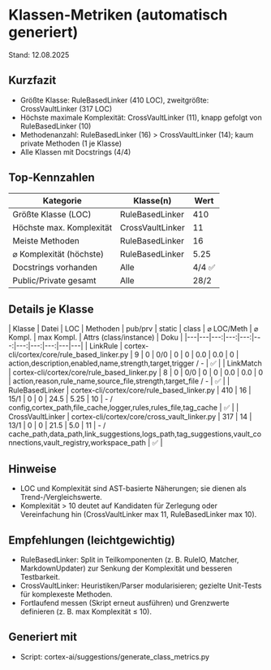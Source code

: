 # Klassen-Metriken (automatisch generiert)

Stand: 12.08.2025

## Kurzfazit

- Größte Klasse: RuleBasedLinker (410 LOC), zweitgrößte: CrossVaultLinker (317 LOC)
- Höchste maximale Komplexität: CrossVaultLinker (11), knapp gefolgt von RuleBasedLinker (10)
- Methodenanzahl: RuleBasedLinker (16) > CrossVaultLinker (14); kaum private Methoden (1 je Klasse)
- Alle Klassen mit Docstrings (4/4)

## Top-Kennzahlen

| Kategorie | Klasse(n) | Wert |
|---|---|---|
| Größte Klasse (LOC) | RuleBasedLinker | 410 |
| Höchste max. Komplexität | CrossVaultLinker | 11 |
| Meiste Methoden | RuleBasedLinker | 16 |
| ⌀ Komplexität (höchste) | RuleBasedLinker | 5.25 |
| Docstrings vorhanden | Alle | 4/4 ✅ |
| Public/Private gesamt | Alle | 28/2 |

## Details je Klasse

| Klasse | Datei | LOC | Methoden | pub/prv | static | class | ⌀ LOC/Meth | ⌀ Kompl. | max Kompl. | Attrs (class/instance) | Doku |
|---|---|---:|---:|---:|---:|---:|---:|---:|---|---|
| LinkRule | cortex-cli/cortex/core/rule_based_linker.py | 9 | 0 | 0/0 | 0 | 0 | 0.0 | 0.0 | 0 | action,description,enabled,name,strength,target,trigger / - | ✅ |
| LinkMatch | cortex-cli/cortex/core/rule_based_linker.py | 8 | 0 | 0/0 | 0 | 0 | 0.0 | 0.0 | 0 | action,reason,rule_name,source_file,strength,target_file / - | ✅ |
| RuleBasedLinker | cortex-cli/cortex/core/rule_based_linker.py | 410 | 16 | 15/1 | 0 | 0 | 24.5 | 5.25 | 10 | - / config,cortex_path,file_cache,logger,rules,rules_file,tag_cache | ✅ |
| CrossVaultLinker | cortex-cli/cortex/core/cross_vault_linker.py | 317 | 14 | 13/1 | 0 | 0 | 21.5 | 5.0 | 11 | - / cache_path,data_path,link_suggestions,logs_path,tag_suggestions,vault_connections,vault_registry,workspace_path | ✅ |

## Hinweise

- LOC und Komplexität sind AST-basierte Näherungen; sie dienen als Trend-/Vergleichswerte.
- Komplexität > 10 deutet auf Kandidaten für Zerlegung oder Vereinfachung hin (CrossVaultLinker max 11, RuleBasedLinker max 10).

## Empfehlungen (leichtgewichtig)

- RuleBasedLinker: Split in Teilkomponenten (z. B. RuleIO, Matcher, MarkdownUpdater) zur Senkung der Komplexität und besseren Testbarkeit.
- CrossVaultLinker: Heuristiken/Parser modularisieren; gezielte Unit-Tests für komplexeste Methoden.
- Fortlaufend messen (Skript erneut ausführen) und Grenzwerte definieren (z. B. max Komplexität ≤ 10).

## Generiert mit

- Script: cortex-ai/suggestions/generate_class_metrics.py
